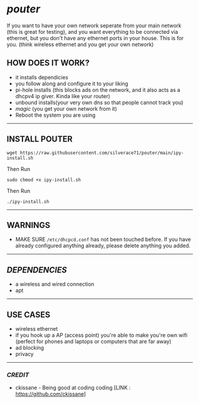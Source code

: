 # ***pouter***
If you want to have your own network seperate from your main network (this is great for testing), and you want everything to be connected via ethernet, but you don't have any ethernet ports in your house. This is for you. (think wireless ethernet and you get your own network)

## **HOW DOES IT WORK?**
- it installs dependicies
- you follow along and configure it to your liking
- pi-hole installs (this blocks ads on the network, and it also acts as a dhcpv4 ip giver. Kinda like your router)
- unbound installs(your very own dns so that people cannot track you)
- *magic* (you get your own network from it)
- Reboot the system you are using
---
## **INSTALL POUTER**
```
wget https://raw.githubusercontent.com/silverace71/pouter/main/ipy-install.sh
```
Then Run
```
sudo chmod +x ipy-install.sh
```
Then Run
```
./ipy-install.sh
```
---
## **WARNINGS**
- MAKE SURE ```/etc/dhcpcd.conf``` has not been touched before. If you have already configured anything already, please delete anything you added.
---
## ***DEPENDENCIES***
- a wireless and wired connection
- apt
---
## **USE CASES**
- wireless ethernet
- if you hook up a AP (access point) you're able to make you're own wifi (perfect for phones and laptops or computers that are far away)
- ad blocking
- privacy
---
### *CREDIT*
- ckissane - Being good at coding coding [LINK : https://github.com/ckissane]
